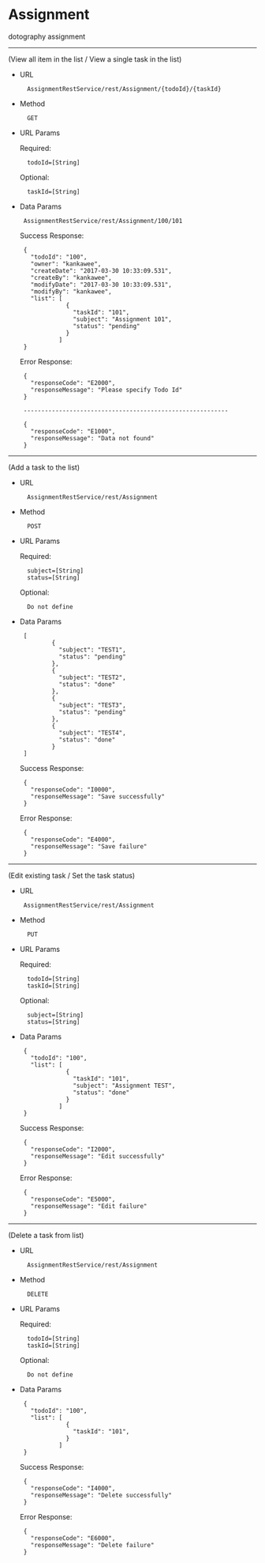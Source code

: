 # Assignment
dotography  assignment



        
-------------------------------------------------------------------------------------------------------------------

(View all item in the list / View a single task in the list)

- URL

        AssignmentRestService/rest/Assignment/{todoId}/{taskId}

- Method

        GET
        
- URL Params

  Required:

        todoId=[String]

  Optional:

        taskId=[String]
        
 - Data Params
 
        AssignmentRestService/rest/Assignment/100/101
        
    Success Response:
  
        {
          "todoId": "100",
          "owner": "kankawee",
          "createDate": "2017-03-30 10:33:09.531",
          "createBy": "kankawee",
          "modifyDate": "2017-03-30 10:33:09.531",
          "modifyBy": "kankawee",
          "list": [
                    {
                      "taskId": "101",
                      "subject": "Assignment 101",
                      "status": "pending"
                    }
                  ]
        }
        
    Error Response:
      
        {
          "responseCode": "E2000",
          "responseMessage": "Please specify Todo Id"
        }
        
        ----------------------------------------------------------
        
        {
          "responseCode": "E1000",
          "responseMessage": "Data not found"
        }
        


-------------------------------------------------------------------------------------------------------------------

(Add a task to the list)

- URL

        AssignmentRestService/rest/Assignment

- Method

        POST
        
- URL Params

  Required:

        subject=[String]
        status=[String]

  Optional:

        Do not define
        
 - Data Params
 
        [
                {
                  "subject": "TEST1",
                  "status": "pending"
                },
                {
                  "subject": "TEST2",
                  "status": "done"
                },
                {
                  "subject": "TEST3",
                  "status": "pending"
                },
                {
                  "subject": "TEST4",
                  "status": "done"
                }
        ]
        
      Success Response:
  
        {
          "responseCode": "I0000",
          "responseMessage": "Save successfully"
        }
        
      Error Response:
      
        {
          "responseCode": "E4000",
          "responseMessage": "Save failure"
        }
        
        
        
 -------------------------------------------------------------------------------------------------------------------
 
 (Edit existing task / Set the task status)
 
 - URL

        AssignmentRestService/rest/Assignment

- Method

        PUT
        
- URL Params

  Required:

        todoId=[String]
        taskId=[String]

  Optional:

        subject=[String]
        status=[String]
        
 - Data Params
 
        {
          "todoId": "100",          
          "list": [
                    {
                      "taskId": "101",
                      "subject": "Assignment TEST",
                      "status": "done"
                    }
                  ]
        }
        
     Success Response:
  
        {
          "responseCode": "I2000",
          "responseMessage": "Edit successfully"
        }
        
      Error Response:
      
        {
          "responseCode": "E5000",
          "responseMessage": "Edit failure"
        }
        
        
        
-------------------------------------------------------------------------------------------------------------------

(Delete a task from list)

- URL

        AssignmentRestService/rest/Assignment

- Method

        DELETE
        
- URL Params

  Required:

        todoId=[String]
        taskId=[String]

  Optional:

        Do not define
        
 - Data Params
 
        {
          "todoId": "100",          
          "list": [
                    {
                      "taskId": "101",
                    }
                  ]
        }
        
     Success Response:
  
        {
          "responseCode": "I4000",
          "responseMessage": "Delete successfully"
        }
        
      Error Response:
      
        {
          "responseCode": "E6000",
          "responseMessage": "Delete failure"
        }
